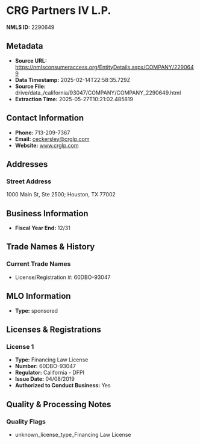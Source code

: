 # CRG Partners IV L.P.

**NMLS ID:** 2290649

## Metadata
- **Source URL:** https://nmlsconsumeraccess.org/EntityDetails.aspx/COMPANY/2290649
- **Data Timestamp:** 2025-02-14T22:58:35.729Z
- **Source File:** drive/data_/california/93047/COMPANY/COMPANY_2290649.html
- **Extraction Time:** 2025-05-27T10:21:02.485819

## Contact Information
- **Phone:** 713-209-7367
- **Email:** ceckersley@crglp.com
- **Website:** www.crglp.com

## Addresses
### Street Address
1000 Main St, Ste 2500; Houston, TX 77002

## Business Information
- **Fiscal Year End:** 12/31

## Trade Names & History
### Current Trade Names
- License/Registration #: 60DBO-93047

## MLO Information
- **Type:** sponsored

## Licenses & Registrations

### License 1
- **Type:** Financing Law License
- **Number:** 60DBO-93047
- **Regulator:** California - DFPI
- **Issue Date:** 04/08/2019
- **Authorized to Conduct Business:** Yes

## Quality & Processing Notes
### Quality Flags
- unknown_license_type_Financing Law License
